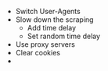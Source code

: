 - Switch User-Agents
- Slow down the scraping
  - Add time delay
  - Set random time delay
- Use proxy servers
- Clear cookies
- 
